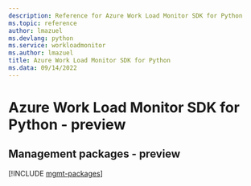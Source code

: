 ```yaml
---
description: Reference for Azure Work Load Monitor SDK for Python
ms.topic: reference
author: lmazuel
ms.devlang: python
ms.service: workloadmonitor
ms.author: lmazuel
title: Azure Work Load Monitor SDK for Python
ms.data: 09/14/2022
---
```

# Azure Work Load Monitor SDK for Python - preview

## Management packages - preview
[!INCLUDE [mgmt-packages](work-load-monitor-mgmt-index.md)]
